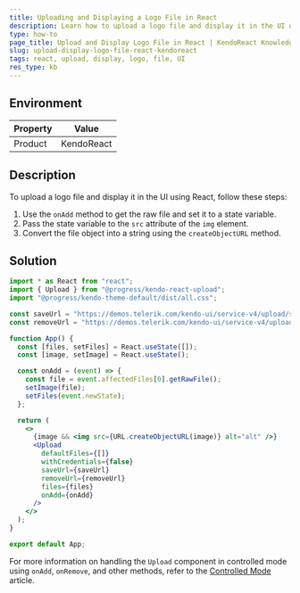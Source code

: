 ```yaml
---
title: Uploading and Displaying a Logo File in React
description: Learn how to upload a logo file and display it in the UI using React.
type: how-to
page_title: Upload and Display Logo File in React | KendoReact Knowledge Base
slug: upload-display-logo-file-react-kendoreact
tags: react, upload, display, logo, file, UI
res_type: kb
---
```


## Environment

| Property | Value |
|----------|-------|
| Product  | KendoReact |

## Description

To upload a logo file and display it in the UI using React, follow these steps:

1. Use the `onAdd` method to get the raw file and set it to a state variable.
2. Pass the state variable to the `src` attribute of the `img` element.
3. Convert the file object into a string using the `createObjectURL` method.

## Solution

```jsx
import * as React from "react";
import { Upload } from "@progress/kendo-react-upload";
import "@progress/kendo-theme-default/dist/all.css";

const saveUrl = "https://demos.telerik.com/kendo-ui/service-v4/upload/save";
const removeUrl = "https://demos.telerik.com/kendo-ui/service-v4/upload/remove";

function App() {
  const [files, setFiles] = React.useState([]);
  const [image, setImage] = React.useState();

  const onAdd = (event) => {
    const file = event.affectedFiles[0].getRawFile();
    setImage(file);
    setFiles(event.newState);
  };

  return (
    <>
      {image && <img src={URL.createObjectURL(image)} alt="alt" />}
      <Upload
        defaultFiles={[]}
        withCredentials={false}
        saveUrl={saveUrl}
        removeUrl={removeUrl}
        files={files}
        onAdd={onAdd}
      />
    </>
  );
}

export default App;
```

For more information on handling the `Upload` component in controlled mode using `onAdd`, `onRemove`, and other methods, refer to the [Controlled Mode](https://www.telerik.com/kendo-react-ui/components/upload/modes/#toc-controlled-mode) article.
